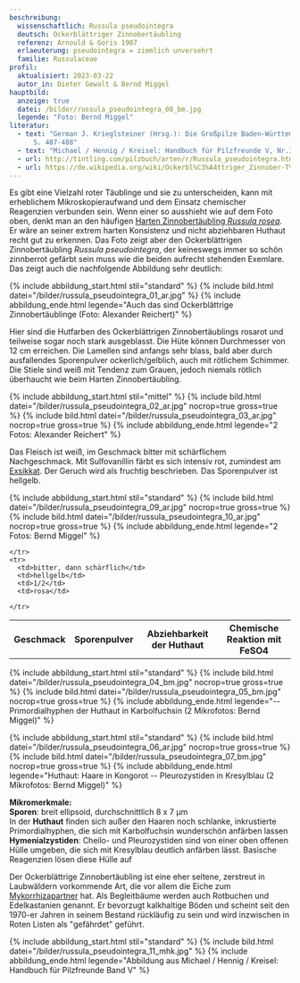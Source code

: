 ```yaml
---
beschreibung:
  wissenschaftlich: Russula pseudointegra
  deutsch: Ockerblättriger Zinnobertäubling
  referenz: Arnould & Goris 1907
  erlaeuterung: pseudointegra = ziemlich unversehrt
  familie: Russulaceae
profil:
  aktualisiert: 2023-03-22
  autor_in: Dieter Gewalt & Bernd Miggel
hauptbild:
  anzeige: true
  datei: /bilder/russula_pseudointegra_08_bm.jpg
  legende: "Foto: Bernd Miggel"
literatur:
  - text: "German J. Krieglsteiner (Hrsg.): Die Großpilze Baden-Württembergs Band 2
      S. 487-488"
  - text: "Michael / Hennig / Kreisel: Handbuch für Pilzfreunde V, Nr.108"
  - url: http://tintling.com/pilzbuch/arten/r/Russula_pseudointegra.html
  - url: https://de.wikipedia.org/wiki/Ockerbl%C3%A4ttriger_Zinnober-T%C3%A4ubling
---
```

Es gibt eine Vielzahl roter Täublinge und sie zu unterscheiden, kann mit erheblichem Mikroskopieraufwand und dem Einsatz chemischer Reagenzien verbunden sein. Wenn einer so ausshieht wie auf dem Foto oben, denkt man an den häufigen [Harten Zinnobertäubling *Russula rosea*](/pilze/russula-rosea-harter-zinnobertäubling). Er wäre an seiner extrem harten Konsistenz und nicht abziehbaren Huthaut recht gut zu erkennen. Das Foto zeigt aber den Ockerblättrigen Zinnobertäubling *Russula pseudointegra*, der keineswegs immer so schön zinnberrot gefärbt sein muss wie die beiden aufrecht stehenden Exemlare. Das zeigt auch die nachfolgende Abbildung sehr deutlich:

{% include abbildung_start.html stil="standard" %}
{% include bild.html datei="/bilder/russula_pseudointegra_01_ar.jpg" %}
{% include abbildung_ende.html legende="Auch das sind Ockerblättrige Zinnobertäublinge (Foto: Alexander Reichert)" %}

Hier sind die Hutfarben des Ockerblättrigen Zinnobertäublings rosarot und teilweise sogar noch stark ausgeblasst. Die Hüte können Durchmesser von 12 cm erreichen. Die Lamellen sind anfangs sehr blass, bald aber durch ausfallendes Sporenpulver ockerlich/gelblich, auch mit rötlichem Schimmer. Die Stiele sind weiß mit Tendenz zum Grauen, jedoch niemals rötlich überhaucht wie beim Harten Zinnobertäubling.

{% include abbildung_start.html stil="mittel" %}
{% include bild.html datei="/bilder/russula_pseudointegra_02_ar.jpg" nocrop=true gross=true %}
{% include bild.html datei="/bilder/russula_pseudointegra_03_ar.jpg" nocrop=true gross=true %}
{% include abbildung_ende.html legende="2 Fotos: Alexander Reichert" %}

Das Fleisch ist weiß, im Geschmack bitter mit schärflichem Nachgeschmack. Mit Sulfovanillin färbt es sich intensiv rot, zumindest am [Exsikkat](Exsikkat "Glossar"). Der Geruch wird als fruchtig beschrieben. Das Sporenpulver ist hellgelb.

{% include abbildung_start.html stil="standard" %}
{% include bild.html datei="/bilder/russula_pseudointegra_09_ar.jpg" nocrop=true gross=true %}
{% include bild.html datei="/bilder/russula_pseudointegra_10_ar.jpg" nocrop=true gross=true %}
{% include abbildung_ende.html legende="2 Fotos: Bernd Miggel" %}

<div class="table-responsive">
  <table class="table taeubling">
    <tr>
      <th rowspan="2">Geschmack</th>
      <th rowspan="2">Sporenpulver</th>
      <th rowspan="2">Abziehbarkeit der Huthaut</th>
      <th colspan="3" class="text-center">Chemische Reaktion mit FeSO4</th>
    </tr>
    <tr>
      
      
    </tr>
    <tr>
      <td>bitter, dann schärflich</td>
      <td>hellgelb</td>
      <td>1/2</td>
      <td>rosa</td>
       
    </tr>
  </table>
</div>

{% include abbildung_start.html stil="standard" %}
{% include bild.html datei="/bilder/russula_pseudointegra_04_bm.jpg" nocrop=true gross=true %}
{% include bild.html datei="/bilder/russula_pseudointegra_05_bm.jpg" nocrop=true gross=true %}
{% include abbildung_ende.html legende="-- Primordialhyphen der Huthaut in Karbolfuchsin (2 Mikrofotos: Bernd Miggel)" %}

{% include abbildung_start.html stil="standard" %}
{% include bild.html datei="/bilder/russula_pseudointegra_06_ar.jpg" nocrop=true gross=true %}
{% include bild.html datei="/bilder/russula_pseudointegra_07_bm.jpg" nocrop=true gross=true %}
{% include abbildung_ende.html legende="Huthaut: Haare in Kongorot -- Pleurozystiden in Kresylblau (2 Mikrofotos: Bernd Miggel)" %}

**Mikromerkmale:**\
**Sporen**: breit ellipsoid, durchschnittlich 8 x 7 µm\
In der **Huthaut** finden sich außer den Haaren noch schlanke, inkrustierte Primordialhyphen, die sich mit Karbolfuchsin wunderschön anfärben lassen\
**Hymenialzystiden**: Cheilo- und Pleurozystiden sind von einer oben offenen Hülle umgeben, die sich mit Kresylblau deutlich anfärben lässt. Basische Reagenzien lösen diese Hülle auf

Der Ockerblättrige Zinnobertäubling ist eine eher seltene, zerstreut in Laubwäldern vorkommende Art, die vor allem die Eiche zum [Mykorrhizapartner](Mykorrhiza "Glossar") hat. Als Begleitbäume werden auch Rotbuchen und Edelkastanien genannt. Er bevorzugt kalkhaltige Böden und scheint seit den 1970-er Jahren in seinem Bestand rückläufig zu sein und wird inzwischen in Roten Listen als "gefährdet" geführt.

{% include abbildung_start.html stil="standard" %}
{% include bild.html datei="/bilder/russula_pseudointegra_11_mhk.jpg" %}
{% include abbildung_ende.html legende="Abbildung aus Michael / Hennig / Kreisel: Handbuch für Pilzfreunde Band V" %}